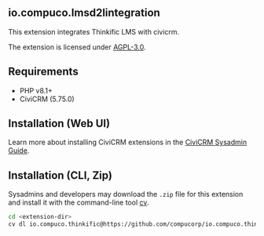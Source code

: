 ## io.compuco.lmsd2lintegration

This extension integrates Thinkific LMS with civicrm.

The extension is licensed under [AGPL-3.0](LICENSE.txt).

## Requirements

* PHP v8.1+
* CiviCRM (5.75.0)

## Installation (Web UI)

Learn more about installing CiviCRM extensions in the [CiviCRM Sysadmin Guide](https://docs.civicrm.org/sysadmin/en/latest/customize/extensions/).

## Installation (CLI, Zip)

Sysadmins and developers may download the `.zip` file for this extension and
install it with the command-line tool [cv](https://github.com/civicrm/cv).

```bash
cd <extension-dir>
cv dl io.compuco.thinkific@https://github.com/compucorp/io.compuco.thinkific/archive/master.zip
```
